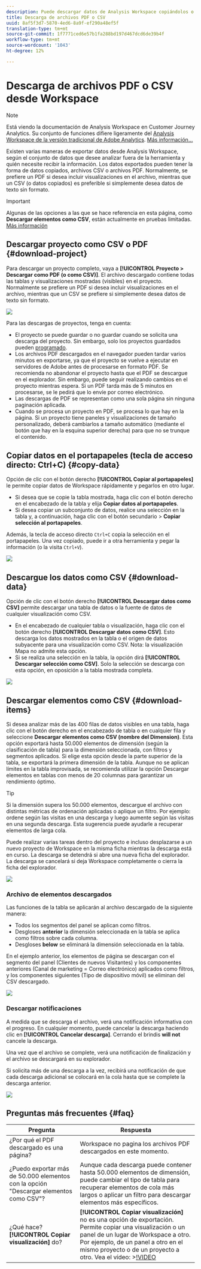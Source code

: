 ```yaml
---
description: Puede descargar datos de Analysis Workspace copiándolos o en formatos PDF y CSV.
title: Descarga de archivos PDF o CSV
uuid: 8af5f3d7-5870-4ed6-8a9f-ef290a48ef5f
translation-type: tm+mt
source-git-commit: 1f7771ced6e57b1fa288bd197d467dcd6de39b4f
workflow-type: tm+mt
source-wordcount: '1043'
ht-degree: 12%

---
```



# Descarga de archivos PDF o CSV desde Workspace

>[!NOTE]
>
>Está viendo la documentación de Analysis Workspace en Customer Journey Analytics. Su conjunto de funciones difiere ligeramente del [Analysis Workspace de la versión tradicional de Adobe Analytics](https://docs.adobe.com/content/help/es-ES/analytics/analyze/analysis-workspace/home.html). [Más información...](/help/getting-started/cja-aa.md)

Existen varias maneras de exportar datos desde Analysis Workspace, según el conjunto de datos que desee analizar fuera de la herramienta y quién necesite recibir la información. Los datos exportados pueden tener la forma de datos copiados, archivos CSV o archivos PDF. Normalmente, se prefiere un PDF si desea incluir visualizaciones en el archivo, mientras que un CSV (o datos copiados) es preferible si simplemente desea datos de texto sin formato.

>[!IMPORTANT]
>
> Algunas de las opciones a las que se hace referencia en esta página, como **Descargar elementos como CSV**, están actualmente en pruebas limitadas. [Más información](https://docs.adobe.com/content/help/es-ES/analytics/landing/an-releases.html)

## Descargar proyecto como CSV o PDF {#download-project}

Para descargar un proyecto completo, vaya a **[!UICONTROL Proyecto > Descargar como PDF (o como CSV)]**. El archivo descargado contiene todas las tablas y visualizaciones mostradas (visibles) en el proyecto. Normalmente se prefiere un PDF si desea incluir visualizaciones en el archivo, mientras que un CSV se prefiere si simplemente desea datos de texto sin formato.

![](assets/download-project.png)

Para las descargas de proyectos, tenga en cuenta:

* El proyecto se puede guardar o no guardar cuando se solicita una descarga del proyecto. Sin embargo, solo los proyectos guardados pueden [programado](https://docs.adobe.com/content/help/es-ES/analytics/analyze/analysis-workspace/curate-share/t-schedule-report.html).
* Los archivos PDF descargados en el navegador pueden tardar varios minutos en exportarse, ya que el proyecto se vuelve a ejecutar en servidores de Adobe antes de procesarse en formato PDF. Se recomienda no abandonar el proyecto hasta que el PDF se descargue en el explorador. Sin embargo, puede seguir realizando cambios en el proyecto mientras espera. Si un PDF tarda más de 5 minutos en procesarse, se le pedirá que lo envíe por correo electrónico.
* Las descargas de PDF se representan como una sola página sin ninguna paginación aplicada.
* Cuando se procesa un proyecto en PDF, se procesa lo que hay en la página. Si un proyecto tiene paneles y visualizaciones de tamaño personalizado, deberá cambiarlos a tamaño automático (mediante el botón que hay en la esquina superior derecha) para que no se trunque el contenido.

## Copiar datos en el portapapeles (tecla de acceso directo: Ctrl+C) {#copy-data}

Opción de clic con el botón derecho **[!UICONTROL Copiar al portapapeles]** le permite copiar datos de Workspace rápidamente y pegarlos en otro lugar.

* Si desea que se copie la tabla mostrada, haga clic con el botón derecho en el encabezado de la tabla y elija **Copiar datos al portapapeles**.
* Si desea copiar un subconjunto de datos, realice una selección en la tabla y, a continuación, haga clic con el botón secundario > **Copiar selección al portapapeles**.

Además, la tecla de acceso directo `Ctrl+C` copia la selección en el portapapeles. Una vez copiado, puede ir a otra herramienta y pegar la información (o la visita `Ctrl+V`).

![](assets/copy-selection.png)

## Descargue los datos como CSV {#download-data}

Opción de clic con el botón derecho **[!UICONTROL Descargar datos como CSV]** permite descargar una tabla de datos o la fuente de datos de cualquier visualización como CSV.

* En el encabezado de cualquier tabla o visualización, haga clic con el botón derecho **[!UICONTROL Descargar datos como CSV]**. Esto descarga los datos mostrados en la tabla o el origen de datos subyacente para una visualización como CSV. Nota: la visualización Mapa no admite esta opción.
* Si se realiza una selección en la tabla, la opción dirá **[!UICONTROL Descargar selección como CSV]**. Solo la selección se descarga con esta opción, en oposición a la tabla mostrada completa.

![](assets/download-data-viz.png)

## Descargar elementos como CSV {#download-items}

Si desea analizar más de las 400 filas de datos visibles en una tabla, haga clic con el botón derecho en el encabezado de tabla o en cualquier fila y seleccione **Descargar elementos como CSV (nombre del Dimension)**. Esta opción exportará hasta 50.000 elementos de dimensión (según la clasificación de tabla) para la dimensión seleccionada, con filtros y segmentos aplicados. Si elige esta opción desde la parte superior de la tabla, se exportará la primera dimensión de la tabla. Aunque no se aplican límites en la tabla improvisada, se recomienda utilizar la opción Descargar elementos en tablas con menos de 20 columnas para garantizar un rendimiento óptimo.

>[!TIP]
>
> Si la dimensión supera los 50.000 elementos, descargue el archivo con distintas métricas de ordenación aplicadas o aplique un filtro. Por ejemplo: ordene según las visitas en una descarga y luego aumente según las visitas en una segunda descarga. Esta sugerencia puede ayudarle a recuperar elementos de larga cola.

Puede realizar varias tareas dentro del proyecto e incluso desplazarse a un nuevo proyecto de Workspace en la misma ficha mientras la descarga está en curso. La descarga se detendrá si abre una nueva ficha del explorador. La descarga se cancelará si deja Workspace completamente o cierra la ficha del explorador.

![](assets/download-items.png)

### Archivo de elementos descargados

Las funciones de la tabla se aplicarán al archivo descargado de la siguiente manera:

* Todos los segmentos del panel se aplican como filtros.
* Desgloses **anterior** la dimensión seleccionada en la tabla se aplica como filtros sobre cada columna.
* Desgloses **below** se eliminará la dimensión seleccionada en la tabla.

En el ejemplo anterior, los elementos de página se descargan con el segmento del panel (Clientes de nuevos Visitantes) y los componentes anteriores (Canal de marketing = Correo electrónico) aplicados como filtros, y los componentes siguientes (Tipo de dispositivo móvil) se eliminan del CSV descargado.

![](assets/downloaded-file.png)

### Descargar notificaciones

A medida que se descarga el archivo, verá una notificación informativa con el progreso. En cualquier momento, puede cancelar la descarga haciendo clic en **[!UICONTROL Cancelar descarga]**. Cerrando el brindis **will not** cancele la descarga.

Una vez que el archivo se complete, verá una notificación de finalización y el archivo se descargará en su explorador.

Si solicita más de una descarga a la vez, recibirá una notificación de que cada descarga adicional se colocará en la cola hasta que se complete la descarga anterior.

![](assets/toast.png)

## Preguntas más frecuentes {#faq}

| Pregunta | Respuesta |
| --- | --- |
| ¿Por qué el PDF descargado es una página? | Workspace no pagina los archivos PDF descargados en este momento. |
| ¿Puedo exportar más de 50.000 elementos con la opción &quot;Descargar elementos como CSV&quot;? | Aunque cada descarga puede contener hasta 50.000 elementos de dimensión, puede cambiar el tipo de tabla para recuperar elementos de cola más largos o aplicar un filtro para descargar elementos más específicos. |
| ¿Qué hace? **[!UICONTROL Copiar visualización]** do? | **[!UICONTROL Copiar visualización]** no es una opción de exportación. Permite copiar una visualización o un panel de un lugar de Workspace a otro. Por ejemplo, de un panel a otro en el mismo proyecto o de un proyecto a otro. Vea el vídeo: >[!VIDEO](https://video.tv.adobe.com/v/23724) |
